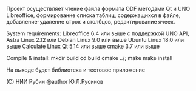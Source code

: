 Проект осуществляет чтение файла формата ODF методами Qt и UNO Libreoffice,
формирование списка таблиц, содержащихся в файле, добавление-удаление строк 
и столбцов, редактирование ячеек.

System requirements:
    Libreoffice 6.4 или выше с поддержкой UNO API,
    Astra Linux 2.12 или 
      Debian Linux 9.0 или выше
      Ubuntu Linux 18.0 или выше
      Calculate Linux
   Qt 5.14 или выше
   cmake 3.7 или выше

Compile & install:
    mkdir build
    cd build
    cmake ../;
    make
    make install

На выходе будет библиотека и тестовое приложение

(C) НИИ Рубин
@author
    Ю.Л.Русинов
